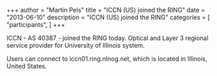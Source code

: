+++
author = "Martin Pels"
title = "ICCN (US) joined the RING"
date = "2013-06-10"
description = "ICCN (US) joined the RING"
categories = [
    "participants",
]
+++

ICCN - AS 40387 - joined the RING today. Optical and Layer 3 regional service provider for University of Illinois system.

Users can connect to iccn01.ring.nlnog.net, which is located in Illinois, United States.


